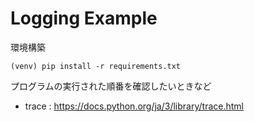 # Logging Example

環境構築

```shell
(venv) pip install -r requirements.txt
```

プログラムの実行された順番を確認したいときなど
- trace : https://docs.python.org/ja/3/library/trace.html 